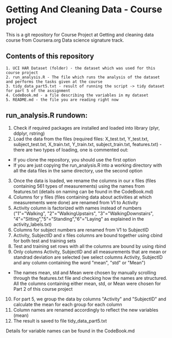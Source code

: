 # Getting And Cleaning Data - Course project

This is a git repository for Course Project at Getting and cleaning data course from Coursera.org Data science signature track.

## Contents of this repository
	1. UCI HAR Dataset (folder) - the dataset which was used for this course project
	2. run_analysis.R - The file which runs the analysis of the dataset and performs the tasks given at the course
	3. tidy_data_part5.txt - result of running the script -> tidy dataset for part 5 of the assignment
	4. CodeBook.md - a file describing the variables in my dataset
	5. README.md - the file you are reading right now
	
## run_analysis.R  rundown:

1. Check if required packages are installed and loaded into library (plyr, ddplyr, rstring)
2. Load the data from the files (required files: X_test.txt, Y_test.txt, subject_test.txt, X_train.txt, Y_train.txt, subject_train.txt, features.txt) - there are two types of loading, one is commented out:
  * If you clone the repository, you should use the first option
  * If you are just copying the run_analysis.R into a working directory with all the data files in the same directory, use the second option
3. Once the data is loaded, we rename the columns in our x files (files containing 561 types of measurements) using the names from features.txt (details on naming can be found in the CodeBook.md)
4. Columns for y files (files containing data about activities at which measurements were done) are renamed from V1 to Activity
5. Activity column is factorized with names instead of numbers ("1"="Walking", "2"="WalkingUpstairs", "3"="WalkingDownstairs", "4"="Sitting","5"="Standing","6"="Laying" as explained in the activity_labels.txt)
6. Columns for subject numbers are renamed from V1 to SubjectID
7. Activity, SubjectID and x files columns are bound together using cbind for both test and training sets
8. Test and training set rows with all the columns are bound by using rbind
9. Only columns Activity, SubjectID and all measurements that are mean or standrad deviation are selected (we select columns Activity, SubjectID and any column containing the word "mean", "std" or "Mean")
  * The names mean, std and Mean were chosen by manually scrolling through the features.txt file and checking how the names are structured. All the columns containing either mean, std, or Mean were chosen for Part 2 of this course project
10. For part 5, we group the data by columns "Activity" and "SubjectID" and calculate the mean for each group for each column
11. Column names are renamed accordingly to reflect the new variables (mean)
12. The result is saved to file tidy_data_part5.txt
	
Details for variable names can be found in the CodeBook.md